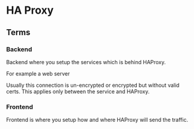 # HA Proxy

## Terms

### Backend

Backend where you setup the services which is behind HAProxy.

For example a web server

Usually this connection is un-encrypted or encrypted but without valid certs.
This applies only between the service and HAProxy.


### Frontend

Frontend is where you setup how and where HAProxy will send the traffic.
